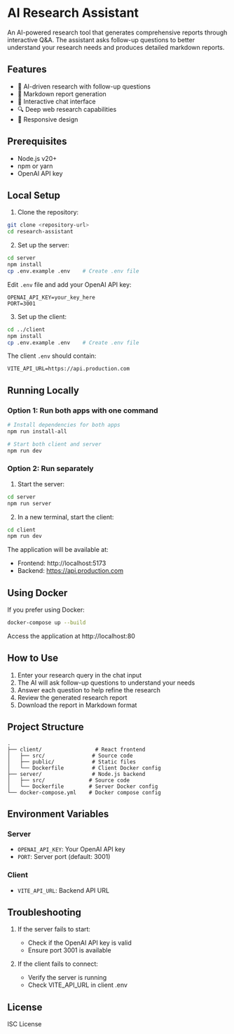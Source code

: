 # AI Research Assistant

An AI-powered research tool that generates comprehensive reports through interactive Q&A. The assistant asks follow-up questions to better understand your research needs and produces detailed markdown reports.

## Features

- 🤖 AI-driven research with follow-up questions
- 📝 Markdown report generation
- 💬 Interactive chat interface
- 🔍 Deep web research capabilities
- 📱 Responsive design

## Prerequisites

- Node.js v20+
- npm or yarn
- OpenAI API key

## Local Setup

1. Clone the repository:
```bash
git clone <repository-url>
cd research-assistant
```

2. Set up the server:
```bash
cd server
npm install
cp .env.example .env    # Create .env file
```

Edit `.env` file and add your OpenAI API key:
```env
OPENAI_API_KEY=your_key_here
PORT=3001
```

3. Set up the client:
```bash
cd ../client
npm install
cp .env.example .env    # Create .env file
```

The client `.env` should contain:
```env
VITE_API_URL=https://api.production.com
```

## Running Locally

### Option 1: Run both apps with one command
```bash
# Install dependencies for both apps
npm run install-all

# Start both client and server
npm run dev
```

### Option 2: Run separately
1. Start the server:
```bash
cd server
npm run server
```

2. In a new terminal, start the client:
```bash
cd client
npm run dev
```

The application will be available at:
- Frontend: http://localhost:5173
- Backend: https://api.production.com

## Using Docker

If you prefer using Docker:

```bash
docker-compose up --build
```

Access the application at http://localhost:80

## How to Use

1. Enter your research query in the chat input
2. The AI will ask follow-up questions to understand your needs
3. Answer each question to help refine the research
4. Review the generated research report
5. Download the report in Markdown format

## Project Structure

```
.
├── client/                 # React frontend
│   ├── src/               # Source code
│   ├── public/            # Static files
│   └── Dockerfile         # Client Docker config
├── server/                # Node.js backend
│   ├── src/              # Source code
│   └── Dockerfile        # Server Docker config
└── docker-compose.yml    # Docker compose config
```

## Environment Variables

### Server
- `OPENAI_API_KEY`: Your OpenAI API key
- `PORT`: Server port (default: 3001)

### Client
- `VITE_API_URL`: Backend API URL

## Troubleshooting

1. If the server fails to start:
   - Check if the OpenAI API key is valid
   - Ensure port 3001 is available

2. If the client fails to connect:
   - Verify the server is running
   - Check VITE_API_URL in client .env

## License

ISC License
